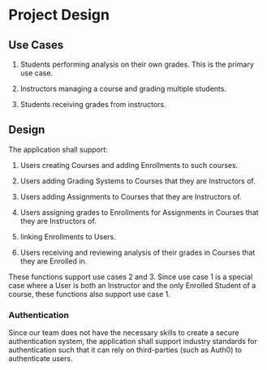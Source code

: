 # Project Design

## Use Cases

1. Students performing analysis on their own grades. This is the primary use case.

2. Instructors managing a course and grading multiple students.

3. Students receiving grades from instructors.

## Design

The application shall support:

1. Users creating Courses and adding Enrollments to such courses.

2. Users adding Grading Systems to Courses that they are Instructors of.

3. Users adding Assignments to Courses that they are Instructors of.

4. Users assigning grades to Enrollments for Assignments in Courses that they are Instructors of.

5. linking Enrollments to Users.

6. Users receiving and reviewing analysis of their grades in Courses that they are Enrolled in.

These functions support use cases 2 and 3. Since use case 1 is a special case where a User is both an Instructor and the only Enrolled Student of a course, these functions also support use case 1.

### Authentication

Since our team does not have the necessary skills to create a secure authentication system, the application shall support industry standards for authentication such that it can rely on third-parties (such as Auth0) to authenticate users.
